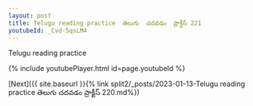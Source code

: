 ```yaml
---
layout: post
title: Telugu reading practice  తెలుగు  చదవడం  ప్రాక్టీస్ 221
youtubeId: _Cvd-5qsLM4
---
```

 
 
Telugu reading practice
 
 
 
 
 


{% include youtubePlayer.html id=page.youtubeId %}
 
[Next]({{ site.baseurl }}{% link  split2/_posts/2023-01-13-Telugu reading practice  తెలుగు  చదవడం  ప్రాక్టీస్ 220.md%})
 
